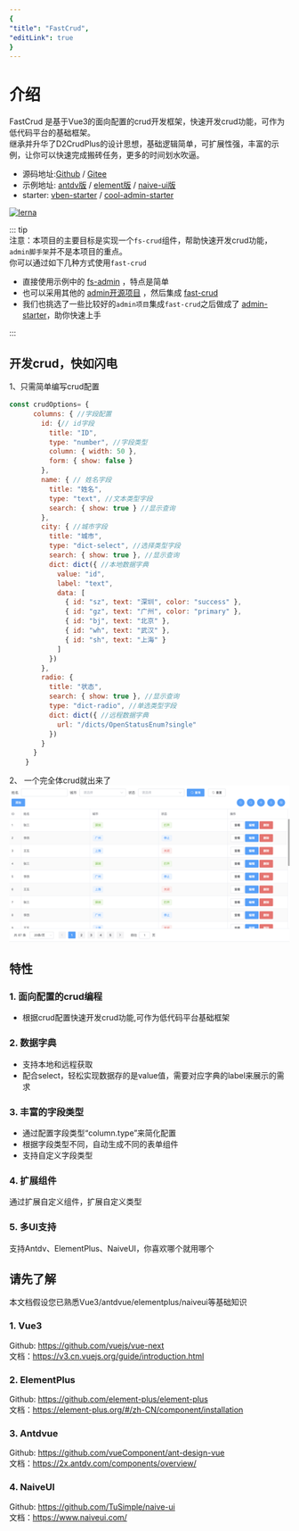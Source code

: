 ```yaml
---
{
"title": "FastCrud",
"editLink": true
}
---
```


# 介绍
FastCrud 是基于Vue3的面向配置的crud开发框架，快速开发crud功能，可作为低代码平台的基础框架。   
继承并升华了D2CrudPlus的设计思想，基础逻辑简单，可扩展性强，丰富的示例，让你可以快速完成搬砖任务，更多的时间划水吹逼。

* 源码地址:[Github](https://github.com/fast-crud/fast-crud)  /  [Gitee](https://gitee.com/fast-crud/fast-crud)   
* 示例地址:
[antdv版](http://fast-crud.docmirror.cn/antdv/)  /  [element版](http://fast-crud.docmirror.cn/element/)   /  [naive-ui版](http://fast-crud.docmirror.cn/naive/)
* starter:
  [vben-starter](http://fast-crud.docmirror.cn/vben/) / 
  [cool-admin-starter](http://fast-crud.docmirror.cn/cool/)

[![lerna](https://img.shields.io/badge/maintained%20with-lerna-cc00ff.svg)](https://lerna.js.org/)


::: tip   
注意：本项目的主要目标是实现一个`fs-crud`组件，帮助快速开发crud功能，`admin脚手架`并不是本项目的重点。     
你可以通过如下几种方式使用`fast-crud`
 * 直接使用示例中的 [fs-admin](http://fast-crud.docmirror.cn/admin/) ，特点是简单    
 * 也可以采用其他的 [admin开源项目](https://github.com/search?q=vue3+admin) ，然后集成 [fast-crud](http://fast-crud.docmirror.cn/guide/start/integration.html)     
 * 我们也挑选了一些比较好的`admin项目`集成`fast-crud`之后做成了 [admin-starter](http://fast-crud.docmirror.cn/demo/#二、admin脚手架starter)，助你快速上手    

:::

## 开发crud，快如闪电
1、只需简单编写crud配置
```js
const crudOptions= {
      columns: { //字段配置
        id: {// id字段
          title: "ID",
          type: "number", //字段类型
          column: { width: 50 },
          form: { show: false }
        },
        name: { // 姓名字段
          title: "姓名",
          type: "text", //文本类型字段
          search: { show: true } //显示查询
        },
        city: { //城市字段
          title: "城市",
          type: "dict-select", //选择类型字段
          search: { show: true }, //显示查询
          dict: dict({ //本地数据字典
            value: "id",
            label: "text",
            data: [
              { id: "sz", text: "深圳", color: "success" },
              { id: "gz", text: "广州", color: "primary" },
              { id: "bj", text: "北京" },
              { id: "wh", text: "武汉" },
              { id: "sh", text: "上海" }
            ]
          })
        },
        radio: {
          title: "状态",
          search: { show: true }, //显示查询
          type: "dict-radio", //单选类型字段
          dict: dict({ //远程数据字典
            url: "/dicts/OpenStatusEnum?single"
          })
        }
      }
    }
```

2、 一个完全体crud就出来了
![](../images/crud.png)



## 特性
### 1. 面向配置的crud编程
* 根据crud配置快速开发crud功能,可作为低代码平台基础框架

### 2. 数据字典
* 支持本地和远程获取
* 配合select，轻松实现数据存的是value值，需要对应字典的label来展示的需求

### 3. 丰富的字段类型
* 通过配置字段类型“column.type”来简化配置
* 根据字段类型不同，自动生成不同的表单组件
* 支持自定义字段类型

### 4. 扩展组件
通过扩展自定义组件，扩展自定义类型

### 5. 多UI支持
支持Antdv、ElementPlus、NaiveUI，你喜欢哪个就用哪个

## 请先了解
本文档假设您已熟悉Vue3/antdvue/elementplus/naiveui等基础知识
### 1. Vue3
Github: <https://github.com/vuejs/vue-next>  
文档：<https://v3.cn.vuejs.org/guide/introduction.html>

### 2. ElementPlus
Github: <https://github.com/element-plus/element-plus>  
文档：<https://element-plus.org/#/zh-CN/component/installation>

### 3. Antdvue
Github: <https://github.com/vueComponent/ant-design-vue>  
文档：<https://2x.antdv.com/components/overview/>


### 4. NaiveUI
Github: <https://github.com/TuSimple/naive-ui>  
文档：<https://www.naiveui.com/>


